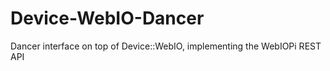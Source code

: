 Device-WebIO-Dancer
===================

Dancer interface on top of Device::WebIO, implementing the WebIOPi REST API
